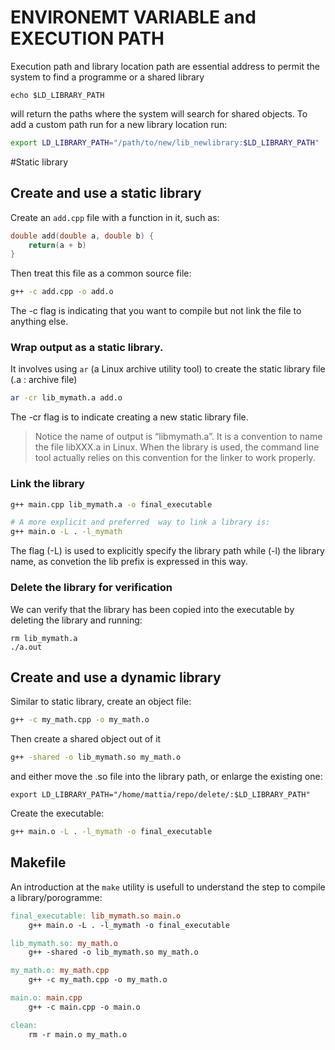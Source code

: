 # ENVIRONEMT VARIABLE and EXECUTION PATH

Execution path and library location path are essential address to permit the system to find
a programme or a shared library

```
echo $LD_LIBRARY_PATH
```

will return the paths where the system will search for shared objects.
To add a custom path run for a new library location run:

```sh
export LD_LIBRARY_PATH="/path/to/new/lib_newlibrary:$LD_LIBRARY_PATH"
```

#Static library 

## Create and use a static library

Create an ```add.cpp``` file with a function in it, such as:

```c++
double add(double a, double b) {
	return(a + b)
}
```

Then treat this file as a common source file:

```sh
g++ -c add.cpp -o add.o
```

The -c flag is indicating that you want to compile but not link the file to anything else.

### Wrap output as a static library.

It involves using ```ar``` (a Linux archive utility tool) to create the static library file (.a : archive file)

```sh
ar -cr lib_mymath.a add.o
```

The -cr flag is to indicate creating a new static library file.
> Notice the name of output is “libmymath.a”. It is a convention to name the file libXXX.a in Linux. When the library is used, the command line tool actually relies on this convention for the linker to work properly.

### Link the library

```sh
g++ main.cpp lib_mymath.a -o final_executable

# A more explicit and preferred  way to link a library is:
g++ main.o -L . -l_mymath
```

The flag (-L) is used to explicitly specify the library path while (-l) the library name, as convetion the lib prefix is expressed in this way.

### Delete the library for verification

We can verify that the library has been copied into the executable by deleting the library
and running:

```
rm lib_mymath.a 
./a.out
```

## Create and use a dynamic library

Similar to static library, create an object file:

```sh
g++ -c my_math.cpp -o my_math.o
```

Then create a shared object out of it 

```sh
g++ -shared -o lib_mymath.so my_math.o
```

and either move the .so file into the library path, or enlarge the existing one:

```
export LD_LIBRARY_PATH="/home/mattia/repo/delete/:$LD_LIBRARY_PATH"
```

Create the executable:

```sh
g++ main.o -L . -l_mymath -o final_executable
```
## Makefile

An introduction at the ```make``` utility is usefull to understand the step to compile a library/porogramme:

```makefile 
final_executable: lib_mymath.so main.o
	g++ main.o -L . -l_mymath -o final_executable

lib_mymath.so: my_math.o
	g++ -shared -o lib_mymath.so my_math.o

my_math.o: my_math.cpp
	g++ -c my_math.cpp -o my_math.o

main.o: main.cpp
	g++ -c main.cpp -o main.o

clean:
	rm -r main.o my_math.o
```